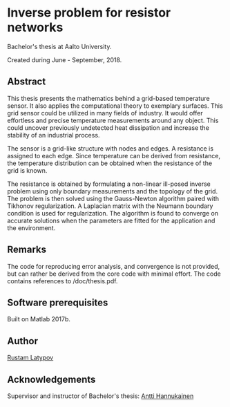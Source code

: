 # Inverse problem for resistor networks 

Bachelor's thesis at Aalto University.

Created during June - September, 2018.

## Abstract

This thesis presents the mathematics behind a grid-based temperature sensor. It also applies the computational theory to exemplary surfaces. This grid sensor could be utilized in many fields of industry. It would offer effortless and precise temperature measurements around any object. This could uncover previously undetected heat dissipation and increase the stability of an industrial process. 

The sensor is a grid-like structure with nodes and edges. A resistance is assigned to each edge. Since temperature can be derived from resistance, the temperature distribution can be obtained when the resistance of the grid is known. 

The resistance is obtained by formulating a non-linear ill-posed inverse problem using only boundary measurements and the topology of the grid. The problem is then solved using the Gauss-Newton algorithm paired with Tikhonov regularization. A Laplacian matrix with the Neumann boundary condition is used for regularization. The algorithm is found to converge on accurate solutions when the parameters are fitted for the application and the environment.


## Remarks

The code for reproducing error analysis, and convergence is not provided, but can rather be derived from the core code with minimal effort. The code contains references to /doc/thesis.pdf.


## Software prerequisites

Built on Matlab 2017b.


## Author

[Rustam Latypov](mailto:rustam.latypov@aalto.fi)


## Acknowledgements

Supervisor and instructor of Bachelor's thesis: [Antti Hannukainen](mailto:antti.hannukainen@aalto.fi)



